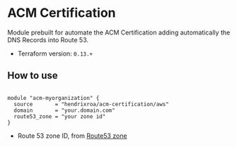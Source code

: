 # ACM Certification

Module prebuilt for automate the ACM Certification adding automatically the DNS Records into Route 53.

- Terraform version:  `0.13.+`

## How to use

```hcl

module "acm-myorganization" {
  source       = "hendrixroa/acm-certification/aws"
  domain       = "your.domain.com"
  route53_zone = "your zone id"
}
```

- Route 53 zone ID, from [Route53 zone](https://www.terraform.io/docs/providers/aws/r/route53_zone.html)
